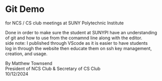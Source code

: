 # Git Demo 
for NCS / CS club meetings at SUNY Polytechnic Institute 

  Done in order to make sure the student at SUNYPI have an understanding   
  of git and how to use from the comamnd line along with the editor.       
  side note: I published through VScode as it is easier to have students   
  log in through the website then educate them on ssh key management,      
  creation, and usage.                                                     

  By Matthew Townsend                                                      
  President of NCS Club & Secretary of CS Club                             
  10/12/2024                                                               
